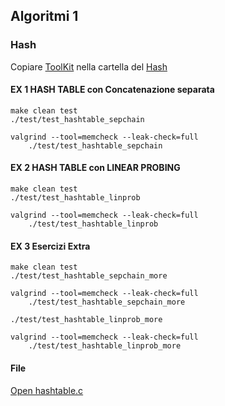 ## Algoritmi 1

### Hash
Copiare [ToolKit](/Algo1%20Core%20ToolKit) nella cartella del [Hash](/Hash%20Tables%20Exercise%20%231%2C%20%232%20%26%20%233)
#### EX 1 HASH TABLE con Concatenazione separata
```make
make clean test
./test/test_hashtable_sepchain

valgrind --tool=memcheck --leak-check=full
    ./test/test_hashtable_sepchain
```
#### EX 2 HASH TABLE con LINEAR PROBING
```make
make clean test
./test/test_hashtable_linprob

valgrind --tool=memcheck --leak-check=full
    ./test/test_hashtable_linprob
```
#### EX 3 Esercizi Extra
```make
make clean test
./test/test_hashtable_sepchain_more

valgrind --tool=memcheck --leak-check=full
    ./test/test_hashtable_sepchain_more

./test/test_hashtable_linprob_more

valgrind --tool=memcheck --leak-check=full
    ./test/test_hashtable_linprob_more
```
#### File
[Open hashtable.c](/Hash%20Tables%20Exercise%20%231%2C%20%232%20%26%20%233/src/hashtable.c)
